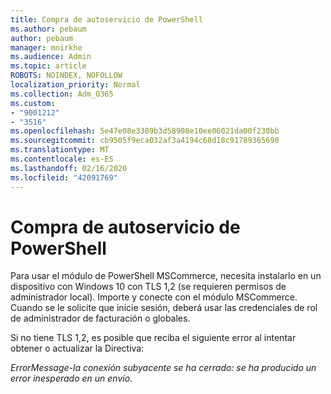 ```yaml
---
title: Compra de autoservicio de PowerShell
ms.author: pebaum
author: pebaum
manager: mnirkhe
ms.audience: Admin
ms.topic: article
ROBOTS: NOINDEX, NOFOLLOW
localization_priority: Normal
ms.collection: Adm_O365
ms.custom:
- "9001212"
- "3516"
ms.openlocfilehash: 5e47e08e3309b3d58908e10ee06021da00f230bb
ms.sourcegitcommit: cb9505f9eca032af3a4194c68d18c91789365690
ms.translationtype: MT
ms.contentlocale: es-ES
ms.lasthandoff: 02/16/2020
ms.locfileid: "42091769"
---
```

# <a name="self-service-purchase-of-powershell"></a>Compra de autoservicio de PowerShell

Para usar el módulo de PowerShell MSCommerce, necesita instalarlo en un dispositivo con Windows 10 con TLS 1,2 (se requieren permisos de administrador local).  Importe y conecte con el módulo MSCommerce.  Cuando se le solicite que inicie sesión, deberá usar las credenciales de rol de administrador de facturación o globales.  

Si no tiene TLS 1,2, es posible que reciba el siguiente error al intentar obtener o actualizar la Directiva:

*ErrorMessage-la conexión subyacente se ha cerrado: se ha producido un error inesperado en un envío*.




